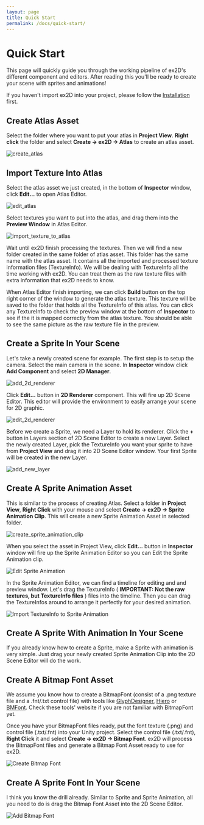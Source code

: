 ```yaml
---
layout: page
title: Quick Start
permalink: /docs/quick-start/
---
```


# Quick Start

This page will quickly guide you through the working pipeline of ex2D's different component and editors. After reading this you'll be ready to create your scene with sprites and animations!

If you haven't import ex2D into your project, please follow the [Installation][4] first.

[4]: ../installation/

## Create Atlas Asset

Select the folder where you want to put your atlas in **Project View**. **Right click** the folder and select  **Create -> ex2D -> Atlas** to create an atlas asset.

![create_atlas](../images/create_atlas.png)

## Import Texture Into Atlas

Select the atlas asset we just created, in the bottom of **Inspector** window, click **Edit...** to open Atlas Editor. 

![edit_atlas](../images/edit_atlas.png)

Select textures you want to put into the atlas, and drag them into the **Preview Window** in Atlas Editor.

![import_texture_to_atlas](../images/import_texture_to_atlas.png)

Wait until ex2D finish processing the textures. Then we will find a new folder created in the same folder of atlas asset. This folder has the same name with the atlas asset. It contains all the imported and processed texture information files (TextureInfo). We will be dealing with TextureInfo all the time working with ex2D. You can treat them as the raw texture files with extra information that ex2D needs to know.

When Atlas Editor finish importing, we can click **Build** button on the top right corner of the window to generate the atlas texture. This texture will be saved to the folder that holds all the TextureInfo of this atlas. You can click any TextureInfo to check the preview window at the bottom of **Inspector** to see if the it is mapped correctly from the atlas texture. You should be able to see the same picture as the raw texture file in the preview.

## Create a Sprite In Your Scene

Let's take a newly created scene for example. The first step is to setup the camera. Select the main camera in the scene. In **Inspector** window click **Add Component** and select **2D Manager**.

![add_2d_renderer](../images/add_2d_manager.png)

Click **Edit...** button in **2D Renderer** component. This will fire up 2D Scene Editor. This editor will provide the environment to easily arrange your scene for 2D graphic.

![edit_2d_renderer](../images/edit_2d_manager.png)

Before we create a Sprite, we need a Layer to hold its renderer. Click the **+** button in Layers section of 2D Scene Editor to create a new Layer. Select the newly created Layer, pick the TextureInfo you want your sprite to have from **Project View** and drag it into 2D Scene Editor window. Your first Sprite will be created in the new Layer.

![add_new_layer](../images/add_new_layer.png)

## Create A Sprite Animation Asset

This is similar to the process of creating Atlas. Select a folder in **Project View**, **Right Click** with your mouse and select **Create -> ex2D -> Sprite Animation Clip**. This will create a new Sprite Animation Asset in selected folder.

![create_sprite_animation_clip](../images/create_sprite_animation_clip.png)

When you select the asset in Project View, click **Edit...** button in **Inspector** window will fire up the Sprite Animation Editor so you can Edit the Sprite Animation clip.

![Edit Sprite Animation](../images/edit_sprite_animation_clip.jpeg)

In the Sprite Animation Editor, we can find a timeline for editing and and preview window. Let's drag the TextureInfo ( **IMPORTANT: Not the raw textures, but TextureInfo files** ) files into the timeline. Then you can drag the TextureInfos around to arrange it perfectly for your desired animation.

![Import TextureInfo to Sprite Animation](../images/import_textureinfo_to_sprite_animation.jpeg)

## Create A Sprite With Animation In Your Scene

If you already know how to create a Sprite, make a Sprite with animation is very simple. Just drag your newly created Sprite Animation Clip into the 2D Scene Editor will do the work.

## Create A Bitmap Font Asset

We assume you know how to create a BitmapFont (consist of a .png texture file and a .fnt/.txt control file) with tools like [GlyphDesigner][1], [Hiero][2] or [BMFont][3]. Check these tools' website if you are not familiar with BitmapFont yet. 

[1]: http://www.71squared.com/
[2]: https://code.google.com/p/libgdx/wiki/Hiero
[3]: http://www.angelcode.com/products/bmfont/

Once you have your BitmapFont files ready, put the font texture (.png) and control file (.txt/.fnt) into your Unity project. Select the control file (.txt/.fnt), **Right Click** it and select **Create -> ex2D -> Bitmap Font**. ex2D will process the BitmapFont files and generate a Bitmap Font Asset ready to use for ex2D.

![Create Bitmap Font](../images/create_bitmapfont.jpeg)

## Create A Sprite Font In Your Scene

I think you know the drill already. Similar to Sprite and Sprite Animation, all you need to do is drag the Bitmap Font Asset into the 2D Scene Editor.

![Add Bitmap Font](../images/add_bitmapfont_to_scene.jpeg)
